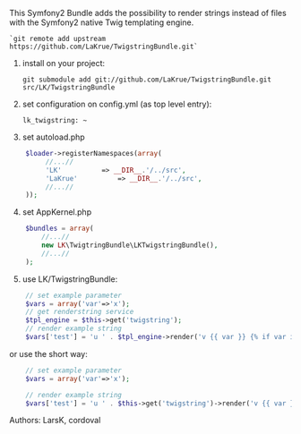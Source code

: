 This Symfony2 Bundle adds the possibility to render strings instead of files with the Symfony2 native Twig templating engine.

    `git remote add upstream https://github.com/LaKrue/TwigstringBundle.git`

1. install on your project:

    `git submodule add git://github.com/LaKrue/TwigstringBundle.git src/LK/TwigstringBundle`

2. set configuration on config.yml (as top level entry):

    `lk_twigstring: ~`

3. set autoload.php
``` php
    $loader->registerNamespaces(array(
         //...//
         'LK'          => __DIR__.'/../src',
         'LaKrue'          => __DIR__.'/../src',
         //...//
    ));
````

4. set AppKernel.php
``` php
    $bundles = array(
        //...//
        new LK\TwigtringBundle\LKTwigstringBundle(),
        //...//
    );
```

5. use LK/TwigstringBundle:
``` php
    // set example parameter
    $vars = array('var'=>'x');
    // get renderstring service
    $tpl_engine = $this->get('twigstring');
    // render example string
    $vars['test'] = 'u ' . $tpl_engine->render('v {{ var }} {% if var is defined %} y {% endif %} z{% for i in 1..5 %} {{ i }}{% endfor %}', $vars);
```

or use the short way:
``` php
    // set example parameter
    $vars = array('var'=>'x');

    // render example string
    $vars['test'] = 'u ' . $this->get('twigstring')->render('v {{ var }} {% if var is defined %} y {% endif %} z{% for i in 1..5 %} {{ i }}{% endfor %}', $vars);
```


Authors:
LarsK, cordoval